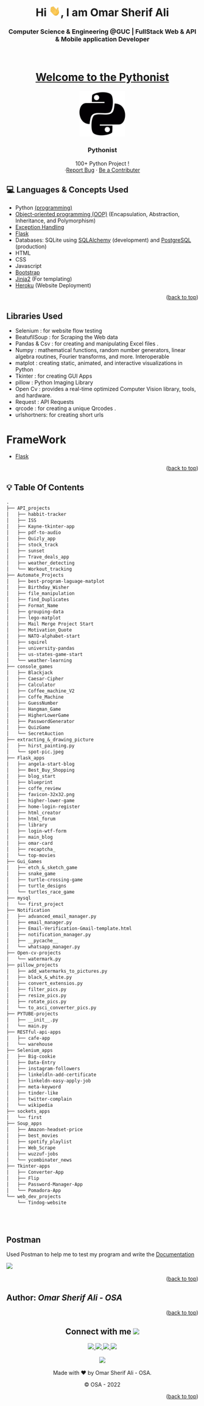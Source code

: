 <div id="top"></div>


<h1 align="center">Hi <img src="https://raw.githubusercontent.com/ABSphreak/ABSphreak/master/gifs/Hi.gif" width="30px">, I am Omar Sherif Ali </h1>
<h3 align="center">Computer Science & Engineering @GUC | FullStack Web & API & Mobile application Developer </h3>

<br>



<a href=""><h1 align="center">Welcome to the Pythonist</h1></a>


<div align="center">
    <img src="./Logo/pythonist-logo.png" alt="Logo" width="120" height="120">


  <h3 align="center">Pythonist</h3>

  <p align="center">
     100+ Python Project !
    <br />
	  ·<a href="mailto:osa.helpme@gmail.com?subject=UnExpected%20Error%20Occured&body=Sorry%20for%20the%20inconvenience%2C%20Please%20describe%20Your%20situation%20and%20emphasis%20the%20Endpoint%20!%0A">Report Bug</a>
   	      ·
    <a href="mailto:osa.helpme@gmail.com?subject=I%20want%20to%20be%20a%20Contributor%20to%20onCart&body=Dear%20Omar%20Sherif%2C%0A%0A%3D%3D%3E%20name%0A%3D%3D%3E%20email%0A%3D%3D%3E%20phone%20number%0A%3D%3D%3E%20github%20link%0A%0A%0A%0ANeeded%20Skills%3A%0A%0A1-Familiar%20with%20Python%0A2-Familiar%20with%20BeautifulSoup%0A3-Familiar%20with%20csv%0A4-Familiar%20with%20pandas%20%0A%0AI%20acquire%20all%20those%20needed%20Skills.%0A%0Aregards">Be a Contributer</a>
  </p>
</div>






## 💻️ Languages & Concepts Used

* Python [(programming)](https://en.wikipedia.org/wiki/Python_(programming_language))
* [Object-oriented programming (OOP)](https://en.wikipedia.org/wiki/Object-oriented_programming#:~:text=Object%2Doriented%20programming%20(OOP),(often%20known%20as%20methods)) (Encapsulation, Abstraction, Inheritance, and Polymorphism)
* [Exception Handling](https://en.wikipedia.org/wiki/Exception_handling)
* [Flask](https://flask.palletsprojects.com/en/2.0.x/)
* Databases: SQLite using [SQLAlchemy](https://flask-sqlalchemy.palletsprojects.com/en/2.x/) (development) and [PostgreSQL](https://www.heroku.com/postgres) (production)
* HTML
* CSS
* Javascript
* [Bootstrap](https://getbootstrap.com/)
* [Jinja2](https://jinja.palletsprojects.com/en/3.0.x/) (For templating)
* [Heroku](https://www.heroku.com/) (Website Deployment)

<p align="right">(<a href="#top">back to top</a>)</p>


## Libraries Used
* Selenium : for website flow testing
* BeatufilSoup : for Scraping the Web data
* Pandas & Csv : for creating and manipulating Excel files .
* Numpy : mathematical functions, random number generators, linear algebra routines, Fourier transforms, and more. Interoperable
* matplot : creating static, animated, and interactive visualizations in Python
* Tkinter : for creating GUI Apps
* pillow : Python Imaging Library
* Open Cv :  provides a real-time optimized Computer Vision library, tools, and hardware.
* Request : API Requests
* qrcode : for creating a unique Qrcodes .
* urlshortners: for creating short urls


# FrameWork
* [Flask](https://en.wikipedia.org/wiki/Flask_(web_framework))



<p align="right">(<a href="#top">back to top</a>)</p>




## 💡 Table Of Contents

```
.
├── API_projects
│   ├── habbit-tracker
│   ├── ISS
│   ├── Kayne-tkinter-app
│   ├── pdf-to-audio
│   ├── Quizly_app
│   ├── stock_track
│   ├── sunset
│   ├── Trave_deals_app
│   ├── weather_detecting
│   └── Workout_tracking
├── Automate_Projects
│   ├── best-program-laguage-matplot
│   ├── Birthday_Wisher
│   ├── file_manipulation
│   ├── find_Duplicates
│   ├── Format_Name
│   ├── grouping-data
│   ├── lego-matplot
│   ├── Mail Merge Project Start
│   ├── Motivation_Quote
│   ├── NATO-alphabet-start
│   ├── squirel
│   ├── university-pandas
│   ├── us-states-game-start
│   └── weather-learning
├── console_games
│   ├── Blackjack
│   ├── Caesar-Cipher
│   ├── Calculator
│   ├── Coffee_machine_V2
│   ├── Coffe_Machine
│   ├── GuessNumber
│   ├── Hangman_Game
│   ├── HigherLowerGame
│   ├── PasswordGenerator
│   ├── QuizGame
│   └── SecretAuction
├── extracting_&_drawing_picture
│   ├── hirst_painting.py
│   └── spot-pic.jpeg
├── Flask_apps
│   ├── angela-start-blog
│   ├── Best_Buy_Shopping
│   ├── blog_start
│   ├── blueprint
│   ├── coffe_review
│   ├── favicon-32x32.png
│   ├── higher-lower-game
│   ├── home-login-register
│   ├── html_creator
│   ├── html_forum
│   ├── library
│   ├── login-wtf-form
│   ├── main_blog
│   ├── omar-card
│   ├── recaptcha_
│   └── top-movies
├── Gui_Games
│   ├── etch_&_sketch_game
│   ├── snake_game
│   ├── turtle-crossing-game
│   ├── turtle_designs
│   └── turtles_race_game
├── mysql
│   └── first_project
├── Notification
│   ├── advanced_email_manager.py
│   ├── email_manager.py
│   ├── Email-Verification-Gmail-template.html
│   ├── notification_manager.py
│   ├── __pycache__
│   └── whatsapp_manager.py
├── Open-cv-projects
│   └── watermark.py
├── pillow_projects
│   ├── add_watermarks_to_pictures.py
│   ├── black_&_white.py
│   ├── convert_extensios.py
│   ├── filter_pics.py
│   ├── resize_pics.py
│   ├── rotate_pics.py
│   └── to_asci_converter_pics.py
├── PYTUBE-projects
│   ├── __init__.py
│   └── main.py
├── RESTful-api-apps
│   ├── cafe-app
│   └── warehouse
├── Selenium_apps
│   ├── Big-cookie
│   ├── Data-Entry
│   ├── instagram-followers
│   ├── linkeldln-add-certificate
│   ├── linkeldn-easy-apply-job
│   ├── meta-keyword
│   ├── tinder-like
│   ├── twitter-complain
│   └── wikipedia
├── sockets_apps
│   └── first
├── Soup_apps
│   ├── Amazon-headset-price
│   ├── best_movies
│   ├── spotify_playlist
│   ├── Web_Scrape
│   ├── wuzzuf-jobs
│   └── ycombinater_news
├── Tkinter-apps
│   ├── Converter-App
│   ├── Flip
│   ├── Password-Manager-App
│   └── Pomadora-App
└── web_dev_projects
    └── Tindog-website




```


## Postman
<p>Used Postman to help me to test my program and write the <a href="https://documenter.getpostman.com/view/17286684/UUy65PqF">Documentation</a></p>
<a href="https://www.getpostman.com/"><img src="https://assets.getpostman.com/common-share/postman-logo-horizontal-320x132.png" /></a><br />




<p align="right">(<a href="#top">back to top</a>)</p>




## Author: <i>Omar Sherif Ali - OSA</i>
<p align="right">(<a href="#top">back to top</a>)</p>

<div align="center">
<h2> Connect with me <img src='https://raw.githubusercontent.com/ShahriarShafin/ShahriarShafin/main/Assets/handshake.gif' width="100px"> </h2>
<a href="https://github.com/omar-sherif9992">
	<img src="https://img.shields.io/badge/GitHub-100000?style=for-the-badge&logo=github&logoColor=white" />
</a>
<a href="https://www.linkedin.com/in/omar-sherif-2152021a3/">
	<img src="https://img.shields.io/badge/LinkedIn-0077B5?style=for-the-badge&logo=linkedin&logoColor=white">
</a>

<a href="mailto: omar.sherif9992@gmail.com">
	<img src="https://img.shields.io/badge/Gmail-D14836?style=for-the-badge&logo=gmail&logoColor=white">
</a>
<a href="https://www.youtube.com/channel/UCt0eXFStNA2oX5AqMjIBprw">
	<img src="https://img.shields.io/badge/YouTube-FF0000?style=for-the-badge&logo=youtube&logoColor=white">
</a>
</div>
<br>
<div align="center">
<a href="https://www.youtube.com/channel/UCt0eXFStNA2oX5AqMjIBprw">
	<img src="https://github-readme-streak-stats.herokuapp.com/?user=omar-sherif9992"></a>	



<p  align="center">Made with ❤️ by Omar Sherif Ali - OSA.</p>
<p  align="center">© OSA - 2022</p>
<p align="right">(<a href="#top">back to top</a>)</p>

